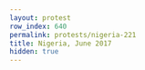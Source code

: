 ```yaml
---
layout: protest
row_index: 640
permalink: protests/nigeria-221
title: Nigeria, June 2017
hidden: true
---
```


